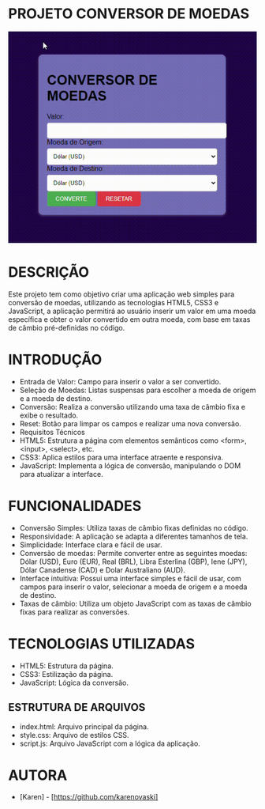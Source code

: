 # PROJETO CONVERSOR DE MOEDAS

![video](videos/Gravação-de-Tela-2024-10-31-081234.gif)

# DESCRIÇÃO
Este projeto tem como objetivo criar uma aplicação web simples para conversão de moedas, utilizando as tecnologias HTML5, CSS3 e JavaScript, a aplicação permitirá ao usuário inserir um valor em uma moeda específica e obter o valor convertido em outra moeda, com base em taxas de câmbio pré-definidas no código.

# INTRODUÇÃO
* Entrada de Valor: Campo para inserir o valor a ser convertido.
* Seleção de Moedas: Listas suspensas para escolher a moeda de origem e a moeda de destino.
* Conversão: Realiza a conversão utilizando uma taxa de câmbio fixa e exibe o resultado.
* Reset: Botão para limpar os campos e realizar uma nova conversão.
* Requisitos Técnicos
* HTML5: Estrutura a página com elementos semânticos como &lt;form&gt;, &lt;input&gt;, &lt;select&gt;, etc.
* CSS3: Aplica estilos para uma interface atraente e responsiva.
* JavaScript: Implementa a lógica de conversão, manipulando o DOM para atualizar a interface.

# FUNCIONALIDADES  

* Conversão Simples: Utiliza taxas de câmbio fixas definidas no código.
* Responsividade: A aplicação se adapta a diferentes tamanhos de tela.
* Simplicidade: Interface clara e fácil de usar.
* Conversão de moedas: Permite converter entre as seguintes moedas: Dólar (USD), Euro (EUR), Real (BRL), Libra Esterlina (GBP), Iene (JPY), Dólar Canadense (CAD) e Dolar Australiano (AUD).
* Interface intuitiva: Possui uma interface simples e fácil de usar, com campos para inserir o valor, selecionar a moeda de origem e a moeda de destino.
* Taxas de câmbio: Utiliza um objeto JavaScript com as taxas de câmbio fixas para realizar as conversões.

# TECNOLOGIAS UTILIZADAS  

* HTML5: Estrutura da página.
* CSS3: Estilização da página.
* JavaScript: Lógica da conversão.

## ESTRUTURA DE ARQUIVOS  

* index.html: Arquivo principal da página.
* style.css: Arquivo de estilos CSS.
* script.js: Arquivo JavaScript com a lógica da aplicação.

# AUTORA  

* [Karen] - [https://github.com/karenovaski]

